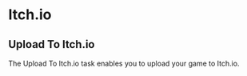 # Itch.io

## Upload To Itch.io
The Upload To Itch.io task enables you to upload your game to Itch.io.